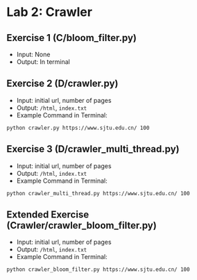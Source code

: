 # Lab 2: Crawler

## Exercise 1 (C/bloom_filter.py)

* Input: None
* Output: In terminal

## Exercise 2 (D/crawler.py)

* Input: initial url, number of pages
* Output: `/html`, `index.txt`
* Example Command in Terminal:
```
python crawler.py https://www.sjtu.edu.cn/ 100
```

## Exercise 3 (D/crawler_multi_thread.py)

* Input: initial url, number of pages
* Output: `/html`, `index.txt`
* Example Command in Terminal:
```
python crawler_multi_thread.py https://www.sjtu.edu.cn/ 100
```

## Extended Exercise (Crawler/crawler_bloom_filter.py)

* Input: initial url, number of pages
* Output: `/html`, `index.txt`
* Example Command in Terminal:
```
python crawler_bloom_filter.py https://www.sjtu.edu.cn/ 100
```